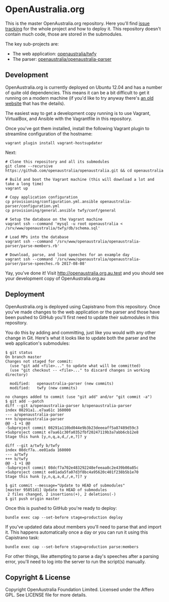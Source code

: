 # OpenAustralia.org

This is the master OpenAustralia.org repository. Here you'll find [issue tracking](https://github.com/openaustralia/openaustralia/issues) for the whole project and how to deploy it. This repository doesn't contain much code, those are stored in the submodules.

The key sub-projects are:

* The web application: [openaustralia/twfy](https://github.com/openaustralia/twfy)
* The parser: [openaustralia/openaustralia-parser](https://github.com/openaustralia/openaustralia-parser)

## Development

OpenAustralia.org is currently deployed on Ubuntu 12.04 and has a number of quite old dependencies. This means it can be a bit difficult to get it running on a modern machine (if you'd like to try anyway there's [an old website](https://openaustralia.github.io/openaustralia/) that has the details).

The easiest way to get a development copy running is to use Vagrant, VirtualBox, and Ansible with the Vagrantfile in this repository.

Once you've got them installed, install the following Vagrant plugin to streamline configuration of the hostname:

`vagrant plugin install vagrant-hostsupdater`

Next:

```
# Clone this repository and all its submodules
git clone --recursive https://github.com/openaustralia/openaustralia.git && cd openaustralia

# Build and boot the Vagrant machine (this will download a lot and take a long time)
vagrant up

# Copy application configuration
cp provisioning/configuration.yml.ansible openaustralia-parser/configuration.yml
cp provisioning/general.ansible twfy/conf/general

# Setup the database on the Vagrant machine
vagrant ssh --command 'mysql -u root openaustralia < /srv/www/openaustralia/twfy/db/schema.sql'

# Load MPs into the database
vagrant ssh --command '/srv/www/openaustralia/openaustralia-parser/parse-members.rb'

# Download, parse, and load speeches for an example day
vagrant ssh --command '/srv/www/openaustralia/openaustralia-parser/parse-speeches.rb 2017-08-08'
```

Yay, you've done it! Visit http://openaustralia.org.au.test and you should see your development copy of OpenAustralia.org.au

## Deployment

OpenAustralia.org is deployed using Capistrano from this repository. Once you've made changes to the web application or the parser and those have been pushed to GitHub you'll first need to update their submodules in this repository.

You do this by adding and committing, just like you would with any other change in Git. Here's what it looks like to update both the parser and the web application's submodules:

```
$ git status
On branch master
Changes not staged for commit:
  (use "git add <file>..." to update what will be committed)
  (use "git checkout -- <file>..." to discard changes in working directory)

  modified:   openaustralia-parser (new commits)
  modified:   twfy (new commits)

no changes added to commit (use "git add" and/or "git commit -a")
$ git add --patch
diff --git a/openaustralia-parser b/openaustralia-parser
index 08291a1..e7aa61c 160000
--- a/openaustralia-parser
+++ b/openaustralia-parser
@@ -1 +1 @@
-Subproject commit 08291a110bd044e9b3b23deeeaff5a87489d59c3
+Subproject commit e7aa61c30fa0352fbf20247119b3a7abb6cb12e8
Stage this hunk [y,n,q,a,d,/,e,?]? y

diff --git a/twfy b/twfy
index 08dcf7a..ee01ada 160000
--- a/twfy
+++ b/twfy
@@ -1 +1 @@
-Subproject commit 08dcf7a702e483292248efeeaa8c2e439b00a85c
+Subproject commit ee01ada5fa07d3f8bc4a95620c401f238b5b1e70
Stage this hunk [y,n,q,a,d,/,e,?]? y

$ git commit --message="Update to HEAD of submodules"
[master 95051d1] Update to HEAD of submodules
 2 files changed, 2 insertions(+), 2 deletions(-)
$ git push origin master
```

Once this is pushed to GitHub you're ready to deploy:

`bundle exec cap --set-before stage=production deploy`

If you've updated data about members you'll need to parse that and import it. This happens automatically once a day or you can run it using this Capistrano task:

`bundle exec cap --set-before stage=production parse:members`

For other things, like attempting to parse a day's speeches after a parsing error, you'll need to log into the server to run the script(s) manually.

## Copyright & License

Copyright OpenAustralia Foundation Limited. Licensed under the Affero GPL. See LICENSE file for more details.

